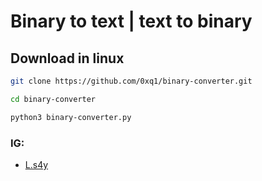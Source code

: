 # Binary to text | text to binary 



## Download in linux



```bash
git clone https://github.com/0xq1/binary-converter.git

cd binary-converter

python3 binary-converter.py
```
### IG:
- [L.s4y](instagram.com/l.s54y)
